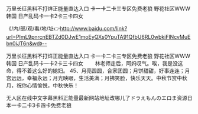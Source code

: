 万里长征黑料不打烊正能量直达入口
卡一卡二卡三专区免费老狼
野花社区WWW韩国
日产乱码卡一卡2卡三卡四女


《/内/部/观/看/地/址👉http://www.baidu.com/link?url=PImL9pnrcnEBTZd0DJwE1moEyQXs0YpuTA91QfbU6RL0wbkiFlNcvMuEbn0iJT6n&wd》--

万里长征黑料不打烊正能量直达入口
卡一卡二卡三专区免费老狼
野花社区WWW韩国
日产乱码卡一卡2卡三卡四女
　　林老师走后，阿妈叹气。唉，我是没这命，得不着这么好的媳妇。
		45、月亮圆圆，合家团圆；月饼甜甜，好事连连；月宫远远，幸福永远；月光映眼，生活美满；月拂笑脸，快乐天天。中秋节赏中秋月，祝你心情愉悦，中秋快乐！





无人区在线中文字幕黑料正能量最新网站地址改哪儿了ドラえもんのエロま资源日本一卡二卡3卡四卡免费老狼
